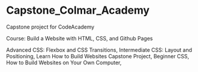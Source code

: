# Capstone_Colmar_Academy

Capstone project for CodeAcademy 

Course: Build a Website with HTML, CSS, and Github Pages

Advanced CSS: Flexbox and CSS Transitions,
Intermediate CSS: Layout and Positioning,
Learn How to Build Websites Capstone Project,
Beginner CSS,
How to Build Websites on Your Own Computer,
